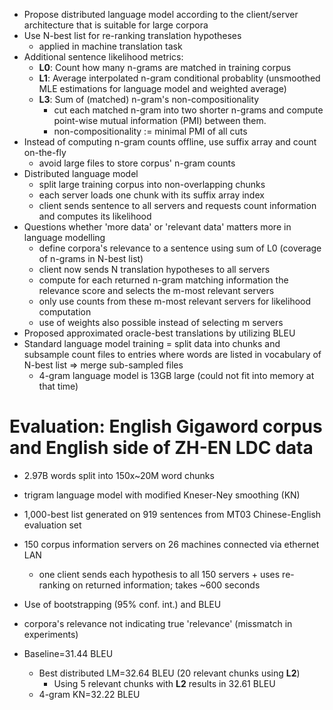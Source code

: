 * Propose distributed language model according to the client/server architecture that is suitable for large corpora
* Use N-best list for re-ranking translation hypotheses
    * applied in machine translation task
* Additional sentence likelihood metrics:
    * **L0**: Count how many n-grams are matched in training corpus
    * **L1**: Average interpolated n-gram conditional probablity (unsmoothed MLE estimations for language model and weighted average)
    * **L3**: Sum of (matched) n-gram's non-compositionality
        * cut each matched n-gram into two shorter n-grams and compute point-wise mutual information (PMI) between them.
        * non-compositionality := minimal PMI of all cuts
* Instead of computing n-gram counts offline, use suffix array and count on-the-fly
    * avoid large files to store corpus' n-gram counts
* Distributed language model
    * split large training corpus into non-overlapping chunks
    * each server loads one chunk with its suffix array index
    * client sends sentence to all servers and requests count information and computes its likelihood
* Questions whether 'more data' or 'relevant data' matters more in language modelling
    * define corpora's relevance to a sentence using sum of L0 (coverage of n-grams in N-best list)
    * client now sends N translation hypotheses to all servers
    * compute for each returned n-gram matching information the relevance score and selects the m-most relevant servers
    * only use counts from these m-most relevant servers for likelihood computation 
    * use of weights also possible instead of selecting m servers
* Proposed approximated oracle-best translations by utilizing BLEU
* Standard language model training = split data into chunks and subsample count files to entries where words are listed in vocabulary of N-best list => merge sub-sampled files
    * 4-gram language model is 13GB large (could not fit into memory at that time)

# Evaluation: English Gigaword corpus and English side of ZH-EN LDC data

* 2.97B words split into 150x~20M word chunks
* trigram language model with modified Kneser-Ney smoothing (KN)
* 1,000-best list generated on 919 sentences from MT03 Chinese-English evaluation set
* 150 corpus information servers on 26 machines connected via ethernet LAN
    * one client sends each hypothesis to all 150 servers + uses re-ranking on returned information; takes ~600 seconds
* Use of bootstrapping (95% conf. int.) and BLEU

* corpora's relevance not indicating true 'relevance' (missmatch in experiments)
* Baseline=31.44 BLEU
    * Best distributed LM=32.64 BLEU (20 relevant chunks using **L2**)
         * Using 5 relevant chunks with **L2** results in 32.61 BLEU
    * 4-gram KN=32.22 BLEU